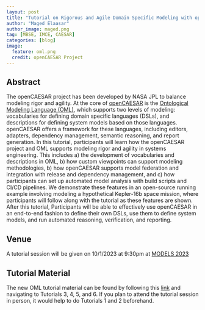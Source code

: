 ```yaml
---
layout: post
title: "Tutorial on Rigorous and Agile Domain Specific Modeling with openCAESAR"
author: "Maged Elaasar"
author_image: maged.png
tag: [MBSE, IMCE, CAESAR]
categories: [blog]
image:
  feature: oml.png
  credit: openCAESAR Project
---
```


## Abstract

The openCAESAR project has been developed by NASA JPL to balance modeling rigor and agility. At the core of [openCAESAR](http://www.opencaesar.io/) is the [Ontological Modeling Language (OML)](http://www.opencaesar.io/oml/), which supports two levels of modeling: vocabularies for defining domain specific languages (DSLs), and descriptions for defining system models based on those languages. openCAESAR offers a framework for these languages, including editors, adapters, dependency management, semantic reasoning, and report generation. In this tutorial, participants will learn how the openCAESAR project and OML supports modeling rigor and agility in systems engineering. This includes a) the development of vocabularies and descriptions in OML, b) how custom viewpoints can support modeling methodologies, b) how openCAESAR supports model federation and integration with release and dependency management, and c) how participants can set up automated model analysis with build scripts and CI/CD pipelines. We demonstrate these features in an open-source running example involving modeling a hypothetical Kepler-16b space mission, where participants will follow along with the tutorial as these features are shown. After this tutorial, Participants will be able to effectively use openCAESAR in an end-to-end fashion to define their own DSLs, use them to define system models, and run automated reasoning, verification, and reporting.

## Venue

A tutorial session will be given on 10/1/2023 at 9:30pm at [MODELS 2023](https://conf.researchr.org/track/models-2023/models-2023-tutorials#)

## Tutorial Material

The new OML tutorial material can be found by following this [link](http://www.opencaesar.io/oml-tutorials/) and navigating to Tutorials 3, 4, 5, and 6. If you plan to attend the tutorial session in person, it would help to do Tutorials 1 and 2 beforehand.